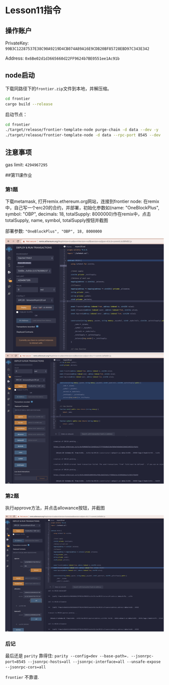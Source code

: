 # Lesson11指令

## 操作账户

PrivateKey: `99B3C12287537E38C90A9219D4CB074A89A16E9CDB20BF85728EBD97C343E342`

Address: `0x6Be02d1d3665660d22FF9624b7BE0551ee1Ac91b`



## node启动

下载同路径下的`frontier.zip`文件到本地，并解压缩。

```bash
cd frontier
cargo build --release
```

启动节点：

```bash
cd frontier
./target/release/frontier-template-node purge-chain -d data --dev -y
./target/release/frontier-template-node -d data --rpc-port 8545 --dev
```

## 注意事项

gas limit: `4294967295`


##第11课作业

### 第1题
下载metamask, 打开remix.ethereum.org网站，连接到frontier node:
在remix中，自己写一个erc20的合约，并部署，初始化参数如(name: "OneBlockPlus", symbol: "OBP", decimals: 18, totalSupply: 8000000)作在remix中，点击totalSupply, name, symbol, totalSupply按钮并截图

部署参数: `"OneBlockPlus", "OBP", 18, 8000000`

![x](images/deploy.png)
![x](images/deployed.png)

### 第2题
执行approve方法，并点击allowance按钮，并截图

![x](images/approve.png)

### 后记
最后还是 `parity` 靠得住:
`parity --config=dev --base-path=. --jsonrpc-port=8545 --jsonrpc-hosts=all --jsonrpc-interface=all --unsafe-expose --jsonrpc-cors=all`

`frontier` 不靠谱.


